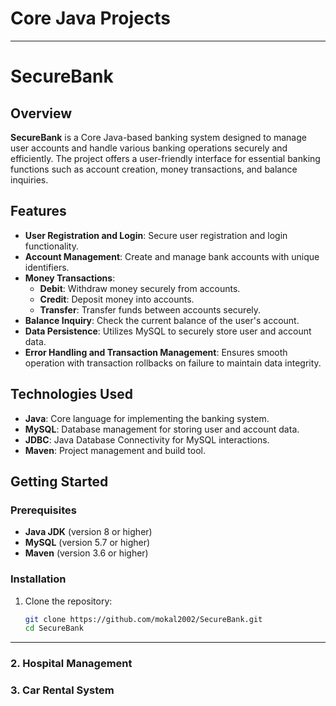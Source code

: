 <h1>Core Java Projects</h1>
<hr>
<h1>SecureBank</h1>

## Overview

**SecureBank** is a Core Java-based banking system designed to manage user accounts and handle various banking operations securely and efficiently. The project offers a user-friendly interface for essential banking functions such as account creation, money transactions, and balance inquiries.

## Features

- **User Registration and Login**: Secure user registration and login functionality.
- **Account Management**: Create and manage bank accounts with unique identifiers.
- **Money Transactions**:
  - **Debit**: Withdraw money securely from accounts.
  - **Credit**: Deposit money into accounts.
  - **Transfer**: Transfer funds between accounts securely.
- **Balance Inquiry**: Check the current balance of the user's account.
- **Data Persistence**: Utilizes MySQL to securely store user and account data.
- **Error Handling and Transaction Management**: Ensures smooth operation with transaction rollbacks on failure to maintain data integrity.

## Technologies Used

- **Java**: Core language for implementing the banking system.
- **MySQL**: Database management for storing user and account data.
- **JDBC**: Java Database Connectivity for MySQL interactions.
- **Maven**: Project management and build tool.

## Getting Started

### Prerequisites

- **Java JDK** (version 8 or higher)
- **MySQL** (version 5.7 or higher)
- **Maven** (version 3.6 or higher)

### Installation

1. Clone the repository:
   ```bash
   git clone https://github.com/mokal2002/SecureBank.git
   cd SecureBank
<hr>
<h3>2. Hospital Management</h3>
<h3>3. Car Rental System</h3>

